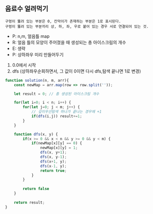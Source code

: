 ## 음료수 얼려먹기

```
구멍이 뚫려 있는 부분은 0, 칸막이가 존재하는 부분은 1로 표시된다.
구멍이 뚫려 있는 부분끼리 상, 하, 좌, 우로 붙어 있는 경우 서로 연결되어 있는 것.
```

- P: n,m, 얼음틀 map
- R: 얼음 틀의 모양이 주어졌을 때 생성되는 총 아이스크림의 개수
- E: 생략 
- P:
상하좌우 미리 만들어두기
1. 0.0에서 시작
2. dfs (상하좌우순회하면서, 그 값이 0이면 다시 dfs,탐색 끝나면 1로 변경)

```js
function solution(n, m, arr){
    const newMap = arr.map(row => row.split(''));

    let result = 0; // 총 생성된 아이스크림 개수

    for(let i=0; i < n; i++) {
        for(let j=0; j < m; j++) {
            // 깊이우선탐색 하나가 끝나는 경우에 +1
            if(dfs(i,j)) result+=1;
        }
    }

    function dfs(x, y) {
        if(x >= 0 && x < n && y >= 0 && y < m) {
            if(newMap[x][y] == 0) {
                newMap[x][y] = 1;
                dfs(x, y+1);
                dfs(x, y-1);
                dfs(x+1, y);
                dfs(x-1, y);
                return true;
            }
        }
    
        return false
    }
    
    return result;
}
```
